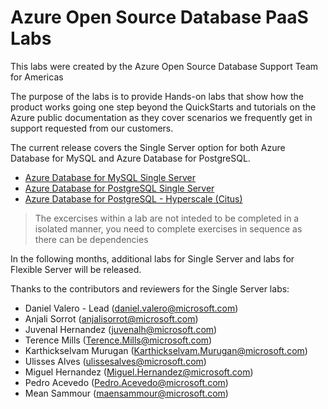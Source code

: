 # Azure Open Source Database PaaS Labs

This labs were created by the Azure Open Source Database Support Team for Americas

The purpose of the labs is to provide Hands-on labs that show how the product works going one step beyond the QuickStarts and tutorials on the Azure public documentation as they cover scenarios we frequently get in support requested from our customers.

The current release covers the Single Server option for both Azure Database for MySQL and Azure Database for PostgreSQL.

- [Azure Database for MySQL Single Server](/Azure%20Database%20for%20MySQL%20Single%20Server/)
- [Azure Database for PostgreSQL Single Server](/Azure%20Database%20for%20PostgreSQL%20Single%20Server/)
- [Azure Database for PostgreSQL - Hyperscale (Citus)](/Azure%20Database%20for%20PostgreSQL%20-%20Hyperscale%20-%20Citus/)

>The excercises within a lab are not inteded to be completed in a isolated manner, you need to complete exercises in sequence as there can be dependencies

In the following months, additional labs for Single Server and labs for Flexible Server will be released.

Thanks to the contributors and reviewers for the Single Server labs:
- Daniel Valero - Lead (daniel.valero@microsoft.com)
- Anjali Sorrot (anjalisorrot@microsoft.com)
- Juvenal Hernandez (juvenalh@microsoft.com)
- Terence Mills (Terence.Mills@microsoft.com)
- Karthickselvam Murugan (Karthickselvam.Murugan@microsoft.com)
- Ulisses Alves (ulissesalves@microsoft.com)
- Miguel Hernandez (Miguel.Hernandez@microsoft.com)
- Pedro Acevedo (Pedro.Acevedo@microsoft.com)
- Mean Sammour (maensammour@microsoft.com)



